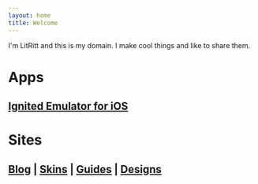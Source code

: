 ```yaml
---
layout: home
title: Welcome
---
```


I'm LitRitt and this is my domain. I make cool things and like to share them.

# Apps

## [Ignited Emulator for iOS](https://litritt.com/ignited)

# Sites

## [Blog](https://blog.litritt.com) | [Skins](https://skins.litritt.com) | [Guides](https://guides.litritt.com) | [Designs](https://design.litritt.com)
